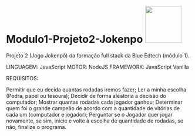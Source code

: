 # Modulo1-Projeto2-Jokenpo <img src="https://user-images.githubusercontent.com/95504029/151560441-2e792d97-fd65-462c-8fd7-70f581de5674.gif" width="100" style="max-width: 100%;">

Projeto 2 (Jogo Jokenpô) da formação full stack da Blue Edtech (módulo 1).

LINGUAGEM: JavaScript
MOTOR: NodeJS
FRAMEWORK: JavaScript Vanilla

REQUISITOS:

Permitir que eu decida quantas rodadas iremos fazer;
Ler a minha escolha (Pedra, papel ou tesoura);
Decidir de forma aleatória a decisão do computador;
Mostrar quantas rodadas cada jogador ganhou;
Determinar quem foi o grande campeão de acordo com a quantidade de vitórias de cada um (computador e jogador);
Perguntar se o Jogador quer jogar novamente, se sim, inicie e volte à escolha de quantidade de rodadas, se não, finalize o programa.
